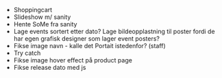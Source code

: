 - Shoppingcart
- Slideshow m/ sanity
- Hente SoMe fra sanity
- Lage events sortert etter dato? Lage bildeopplastning til 
poster fordi de har egen grafisk designer som lager event posters?
- Fikse image navn - kalle det Portait istedenfor? (staff)
- Try catch
- Fikse image hover effect på product page
- Fikse release dato med js
